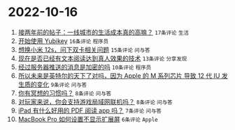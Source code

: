 # 2022-10-16

1. [接两年前的帖子：一线城市的生活成本真的高嘛？](https://www.v2ex.com/t/887248) `17条评论` `生活`
1. [开始使用 Yubikey](https://www.v2ex.com/t/887251) `16条评论` `程序员`
1. [想换小米 12s，问下双卡相关问题](https://www.v2ex.com/t/887262) `15条评论` `问与答`
1. [现在是否已经有文本阅读达到真人效果的技术](https://www.v2ex.com/t/887240) `13条评论` `分享发现`
1. [经过服务器推送的消息是加密的吗](https://www.v2ex.com/t/887260) `10条评论` `程序员`
1. [所以未来是英特尔的天下了对吗，因为 Apple 的 M 系列芯片 导致 12 代 IU 发生质的变化](https://www.v2ex.com/t/887245) `9条评论` `问与答`
1. [你有冥想的习惯吗？](https://www.v2ex.com/t/887249) `8条评论` `问与答`
1. [对玩家来说，你会支持游戏局域网联机吗？](https://www.v2ex.com/t/887234) `8条评论` `问与答`
1. [iPad 有什么好用的 PDF 阅读 app 吗？](https://www.v2ex.com/t/887242) `7条评论` `问与答`
1. [MacBook Pro 如何设置不显示扩展屏](https://www.v2ex.com/t/887235) `6条评论` `Apple`
